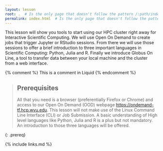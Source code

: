 ```yaml
---
layout: lesson
root: .  # Is the only page that doesn't follow the pattern /:path/index.html
permalink: index.html  # Is the only page that doesn't follow the pattern /:path/index.html
---
```

This lesson will show you tools to start using our HPC cluster right away for Interactive Scientific Computing.
We will use Open On Demand to create jobs that trigger Jupyter or RStudio sessions. 
From there we will use those sessions to offer a brief introduction to three important languages in Scientific Computing: Python, Julia and R.
Finally we introduce Globus On Line, a tool to transfer data between your local machine and the cluster from a web interface.

<!-- this is an html comment -->

{% comment %} This is a comment in Liquid {% endcomment %}

> ## Prerequisites
>
> All that you need is a browser (preferentially Firefox or Chrome) and access to our Open On Demand (OOD) webpage <https://ondemand-tf.hcp.wvu.edu>.
> This lesson will not make use of the Linux Command Line Interface (CLI) or Job Submission. 
> A basic understanding of High level languages like Python, Julia and R is a plus but not mandatory. 
> An introduction to those three languages will be offered.
>  
{: .prereq}

{% include links.md %}

